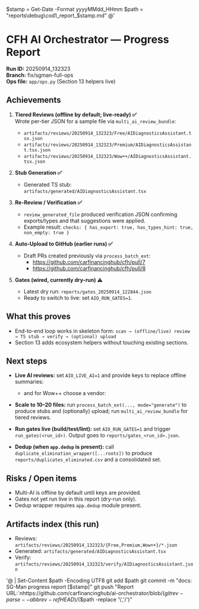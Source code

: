 $stamp = Get-Date -Format yyyyMMdd_HHmm
$path  = "reports\debug\cod1_report_$stamp.md"
@'
# CFH AI Orchestrator — Progress Report

**Run ID:** 20250914_132323  
**Branch:** fix/sgman-full-ops  
**Ops file:** `app/ops.py` (Section 13 helpers live)

## Achievements

1) **Tiered Reviews (offline by default; live-ready) ✅**  
   Wrote per-tier JSON for a sample file via `multi_ai_review_bundle`:
   - `artifacts/reviews/20250914_132323/Free/AIDiagnosticsAssistant.tsx.json`
   - `artifacts/reviews/20250914_132323/Premium/AIDiagnosticsAssistant.tsx.json`
   - `artifacts/reviews/20250914_132323/Wow++/AIDiagnosticsAssistant.tsx.json`

2) **Stub Generation ✅**  
   - Generated TS stub: `artifacts/generated/AIDiagnosticsAssistant.tsx`

3) **Re-Review / Verification ✅**  
   - `review_generated_file` produced verification JSON confirming exports/types and that suggestions were applied.
   - Example result: `checks: { has_export: true, has_types_hint: true, non_empty: true }`

4) **Auto-Upload to GitHub (earlier runs) ✅**  
   - Draft PRs created previously via `process_batch_ext`:
     - https://github.com/carfinancinghub/cfh/pull/7
     - https://github.com/carfinancinghub/cfh/pull/8

5) **Gates (wired, currently dry-run) ⚠️**  
   - Latest dry run: `reports/gates_20250914_122844.json`  
   - Ready to switch to live: set `AIO_RUN_GATES=1`.

## What this proves

- End-to-end loop works in skeleton form:
  `scan → (offline/live) review → TS stub → verify → (optional) upload`
- Section 13 adds ecosystem helpers without touching existing sections.

## Next steps

- **Live AI reviews:** set `AIO_LIVE_AI=1` and provide keys to replace offline summaries:
  - and for Wow++ choose a vendor:

- **Scale to 10–20 files:** run `process_batch_ext(..., mode="generate")` to produce stubs and (optionally) upload; run `multi_ai_review_bundle` for tiered reviews.

- **Run gates live (build/test/lint):** set `AIO_RUN_GATES=1` and trigger `run_gates(<run_id>)`. Output goes to `reports/gates_<run_id>.json`.

- **Dedup (when `app.dedup` is present):** call `duplicate_elimination_wrapper([...roots])` to produce `reports/duplicates_eliminated.csv` and a consolidated set.

## Risks / Open items

- Multi-AI is offline by default until keys are provided.
- Gates not yet run live in this report (dry-run only).
- Dedup wrapper requires `app.dedup` module present.

## Artifacts index (this run)

- Reviews: `artifacts/reviews/20250914_132323/{Free,Premium,Wow++}/*.json`
- Generated: `artifacts/generated/AIDiagnosticsAssistant.tsx`
- Verify: `artifacts/reviews/20250914_132323/verify/AIDiagnosticsAssistant.json`

'@ | Set-Content $path -Encoding UTF8
git add $path
git commit -m "docs: SG-Man progress report [$stamp]"
git push
"Report URL:`nhttps://github.com/carfinancinghub/ai-orchestrator/blob/$(git rev-parse --abbrev-ref HEAD)/$($path -replace '\\','/')"

